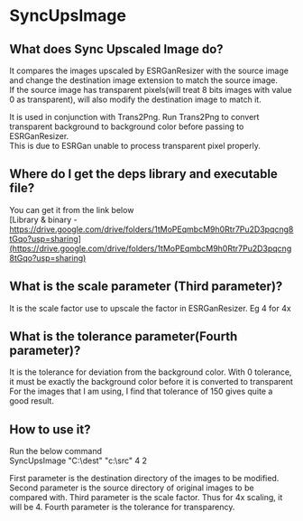 # SyncUpsImage
## What does Sync Upscaled Image do?
It compares the images upscaled by ESRGanResizer with the source image and change the destination image extension to match the source image.  
If the source image has transparent pixels(will treat 8 bits images with value 0 as transparent), will also modify the destination image to match it.

It is used in conjunction with Trans2Png. Run Trans2Png to convert transparent background to background color before passing to ESRGanResizer.  
This is due to ESRGan unable to process transparent pixel properly.

## Where do I get the deps library and executable file?
You can get it from the link below  
[Library & binary - https://drive.google.com/drive/folders/1tMoPEqmbcM9h0Rtr7Pu2D3pqcng8tGqo?usp=sharing](https://drive.google.com/drive/folders/1tMoPEqmbcM9h0Rtr7Pu2D3pqcng8tGqo?usp=sharing)

## What is the scale parameter (Third parameter)?
It is the scale factor use to upscale the factor in ESRGanResizer. Eg 4 for 4x

## What is the tolerance parameter(Fourth parameter)?
It is the tolerance for deviation from the background color. With 0 tolerance, it must be exactly the background color before it is converted to transparent  
For the images that I am using, I find that tolerance of 150 gives quite a good result.

## How to use it?
Run the below command  
  SyncUpsImage "C:\dest" "c:\src" 4 2

First parameter is the destination directory of the images to be modified.
Second parameter is the source directory of original images to be compared with.
Third parameter is the scale factor. Thus for 4x scaling, it will be 4.
Fourth parameter is the tolerance for transparency. 

